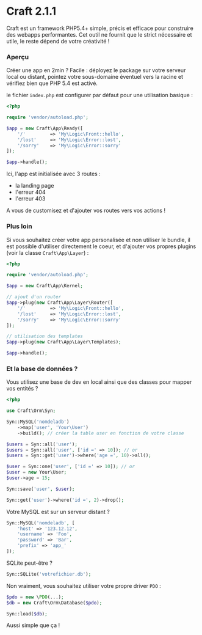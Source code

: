 # Craft 2.1.1

Craft est un framework PHP5.4+ simple, précis et efficace pour construire des webapps performantes.
Cet outil ne fournit que le strict nécessaire et utile, le reste dépend de votre créativité !

### Aperçu

Créer une app en 2min ? Facile : déployez le package sur votre serveur local ou distant,
pointez votre sous-domaine éventuel vers la racine et vérifiez bien que PHP 5.4 est activé.

le fichier `index.php` est configurer par défaut pour une utilisation basique :

```php
<?php

require 'vendor/autoload.php';

$app = new Craft\App\Ready([
    '/'         => 'My\Logic\Front::hello',
    '/lost'     => 'My\Logic\Error::lost',
    '/sorry'    => 'My\Logic\Error::sorry'
]);

$app->handle();
```

Ici, l'app est initialisée avec 3 routes :
- la landing page
- l'erreur 404
- l'erreur 403

A vous de customisez et d'ajouter vos routes vers vos actions !


### Plus loin

Si vous souhaitez créer votre app personalisée et non utiliser le bundle,
il est possible d'utiliser directement le coeur, et d'ajouter vos propres plugins (voir la classe `Craft\App\Layer`) :

```php
<?php

require 'vendor/autoload.php';

$app = new Craft\App\Kernel;

// ajout d'un router
$app->plug(new Craft\App\Layer\Router([
    '/'         => 'My\Logic\Front::hello',
    '/lost'     => 'My\Logic\Error::lost',
    '/sorry'    => 'My\Logic\Error::sorry'
]);

// utilisation des templates
$app->plug(new Craft\App\Layer\Templates);

$app->handle();
```


### Et la base de données ?

Vous utilisez une base de dev en local ainsi que des classes pour mapper vos entités ?

```php
<?php

use Craft\Orm\Syn;

Syn::MySQL('nomdeladb')
    ->map('user', 'Your\User')
    ->build(); // créer la table user en fonction de votre classe

$users = Syn::all('user');
$users = Syn::all('user', ['id =' => 10]); // or
$users = Syn::get('user')->where('age =', 10)->all();

$user = Syn::one('user', ['id =' => 10]); // or
$user = new Your\User;
$user->age = 15;

Syn::save('user', $user);

Syn::get('user')->where('id =', 2)->drop();
```

Votre MySQL est sur un serveur distant ?

```php
Syn::MySQL('nomdeladb', [
    'host' => '123.12.12',
    'username' => 'Foo',
    'password' => 'Bar',
    'prefix' => 'app_'
]);
```

SQLite peut-être ?

```php
Syn::SQLite('votrefichier.db');
```

Non vraiment, vous souhaitez utiliser votre propre driver `PDO` :

```php
$pdo = new \PDO(...);
$db = new Craft\Orm\Database($pdo);

Syn::load($db);
```

Aussi simple que ça !